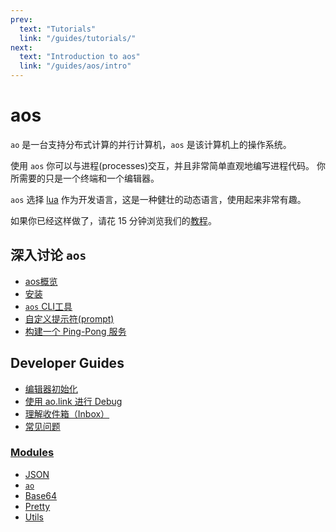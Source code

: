 ```yaml
---
prev:
  text: "Tutorials"
  link: "/guides/tutorials/"
next:
  text: "Introduction to aos"
  link: "/guides/aos/intro"
---
```


# aos

`ao` 是一台支持分布式计算的并行计算机，`aos` 是该计算机上的操作系统。

使用 `aos` 你可以与进程(processes)交互，并且非常简单直观地编写进程代码。 你所需要的只是一个终端和一个编辑器。

`aos` 选择 [lua](../../concepts/lua.md) 作为开发语言，这是一种健壮的动态语言，使用起来非常有趣。

如果你已经这样做了，请花 15 分钟浏览我们的[教程](../../tutorials/index)。

## 深入讨论 `aos`

- [aos概览](./intro)
- [安装](./installing)
- [`aos` CLI工具](./cli)
- [自定义提示符(prompt)](./prompt)
- [构建一个 Ping-Pong 服务](./pingpong)

## Developer Guides

- [编辑器初始化](editor)
- [使用 ao.link 进行 Debug](troubleshooting)
- [理解收件箱（Inbox）](inbox-and-handlers)
- [常见问题](faq)

### [**Modules**](modules/index)

- [JSON](modules/json)
- [`ao`](modules/ao)
- [Base64](modules/base64)
- [Pretty](modules/pretty)
- [Utils](modules/utils)
